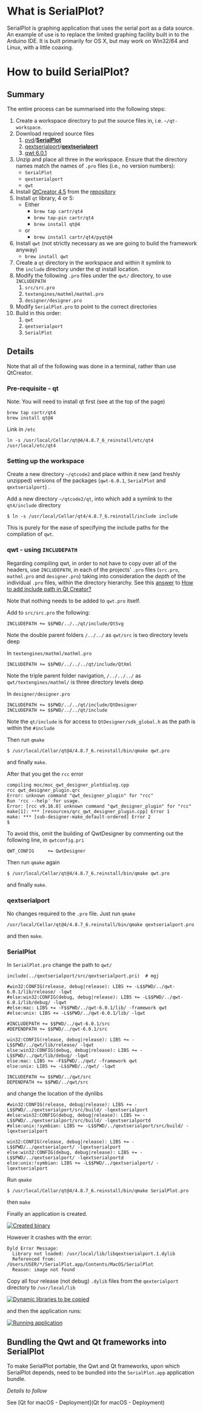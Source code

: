 # What is SerialPlot?

SerialPlot is graphing application that uses the serial port as a data source. An example of use is to replace the limited graphing facility built in to the Arduino IDE.
It is built primarily for OS X, but may work on Win32/64 and Linux, with a little coaxing.

# How to build SerialPlot?

## Summary

The entire process can be summarised into the following steps:

1. Create a workspace directory to put the source files in, i.e. `~/qt-workspace`.
2. Download required source files
   1. [pvd](https://github.com/pvd)/[**SerialPlot**](https://github.com/pvd/SerialPlot)
   2. [qextserialport](https://github.com/qextserialport)/[**qextserialport**](https://github.com/qextserialport/qextserialport)
   3. [qwt 6.0.1](https://sourceforge.net/projects/qwt/files/qwt/6.0.1/)
3. Unzip and place all three in the workspace. Ensure that the directory names match the names of `.pro` files (i.e., no version numbers):
   - `SerialPlot`
   - `qextserialport`
   - `qwt`
4. Install [QtCreator 4.5](https://download.qt.io/official_releases/qtcreator/4.5/4.5.0/qt-creator-opensource-mac-x86_64-4.5.0.dmg) from the [repository](https://download.qt.io/official_releases/qtcreator/4.5/4.5.0/)
5. Install `qt` library, 4 or 5:
   - Either
      - `brew tap cartr/qt4`
      - `brew tap-pin cartr/qt4`
      - `brew install qt@4`
   - or
      - `brew install cartr/qt4/pyqt@4`
6. Install `qwt` (not strictly necessary as we are going to build the framework anyway)
   - `brew install qwt`
7. Create a `qt` directory in the workspace and within it symlink to the `include` directory under the qt install location.
8. Modify the following `.pro` files under the `qwt/` directory, to use `INCLUDEPATH`
   1. `src/src.pro`
   2. `textengines/mathml/mathml.pro`
   3. `designer/designer.pro`
9. Modify `SerialPlot.pro` to point to the correct directories
10. Build in this order:
    1. `qwt`
    2. `qextserialport`
    3. `SerialPlot`

## Details

Note that all of the following was done in a terminal, rather than use QtCreator.

### Pre-requisite - qt

Note: You will need to install qt first (see at the top of the page)
```
brew tap cartr/qt4
brew install qt@4
```
Link in `/etc`
```
ln -s /usr/local/Cellar/qt@4/4.8.7_6_reinstall/etc/qt4 /usr/local/etc/qt4
```
### Setting up the workspace

Create a new directory `~/qtcode2` and place within it new (and freshly unzipped) versions of the packages (`qwt-6.0.1`, `SerialPlot` and `qextserialport`) .

Add a new directory `~/qtcode2/qt`, into which add a symlink to the `qt4/include` directory
```
$ ln -s /usr/local/Cellar/qt4/4.8.7_6.reinstall/include include
```
This is purely for the ease of specifying the include paths for the compilation of `qwt`.

### qwt - using `INCLUDEPATH`

Regarding compiling qwt, in order to not have to copy over all of the headers, use `INCLUDEPATH`, in each of the projects' `.pro` files (`src.pro`, `mathml.pro` and `designer.pro`) taking into consideration the *depth* of the individual `.pro` files, within the directory hierarchy. See this [answer](https://stackoverflow.com/a/2752396/4424636) to [How to add include path in Qt Creator?](https://stackoverflow.com/q/2752352/4424636)

Note that nothing needs to be added to `qwt.pro` itself.

Add to `src/src.pro` the following:
```
INCLUDEPATH += $$PWD/../../qt/include/QtSvg
```
Note the double parent folders `/../../` as `qwt/src` is two directory levels deep

In `textengines/mathml/mathml.pro`
```
INCLUDEPATH += $$PWD/../../../qt/include/QtXml
```
Note the triple parent folder navigation, `/../../../` as `qwt/textengines/mathml/` is three directory levels deep

In `designer/designer.pro`
```
INCLUDEPATH += $$PWD/../../qt/include/QtDesigner
INCLUDEPATH += $$PWD/../../qt/include
```
Note the `qt/include` is for access to `QtDesigner/sdk_global.h` as the path is within the `#include`

Then run `qmake`
```
$ /usr/local/Cellar/qt@4/4.8.7_6.reinstall/bin/qmake qwt.pro
```
and finally `make`.

After that you get the `rcc` error
```
compiling moc/moc_qwt_designer_plotdialog.cpp
rcc qwt_designer_plugin.qrc
Error: unknown command "qwt_designer_plugin" for "rcc"
Run 'rcc --help' for usage.
Error: [rcc v9.16.0] unknown command "qwt_designer_plugin" for "rcc"
make[1]: *** [resources/qrc_qwt_designer_plugin.cpp] Error 1
make: *** [sub-designer-make_default-ordered] Error 2
$ 
```

To avoid this, omit the building of QwtDesigner by commenting out the following line, in `qwtconfig.pri`
```
QWT_CONFIG     += QwtDesigner
```
Then run `qmake` again
```
$ /usr/local/Cellar/qt@4/4.8.7_6.reinstall/bin/qmake qwt.pro
```
and finally `make`.

### qextserialport

No changes required to the `.pro` file. Just run `qmake`
```
/usr/local/Cellar/qt@4/4.8.7_6.reinstall/bin/qmake qextserialport.pro 
```
and then `make`.

### SerialPlot

In `SerialPlot.pro` change the path to `qwt/`
```
include(../qextserialport/src/qextserialport.pri)  # mgj

#win32:CONFIG(release, debug|release): LIBS += -L$$PWD/../qwt-6.0.1/lib/release/ -lqwt
#else:win32:CONFIG(debug, debug|release): LIBS += -L$$PWD/../qwt-6.0.1/lib/debug/ -lqwt
#else:mac: LIBS += -F$$PWD/../qwt-6.0.1/lib/ -framework qwt
#else:unix: LIBS += -L$$PWD/../qwt-6.0.1/lib/ -lqwt

#INCLUDEPATH += $$PWD/../qwt-6.0.1/src
#DEPENDPATH += $$PWD/../qwt-6.0.1/src

win32:CONFIG(release, debug|release): LIBS += -L$$PWD/../qwt/lib/release/ -lqwt
else:win32:CONFIG(debug, debug|release): LIBS += -L$$PWD/../qwt/lib/debug/ -lqwt
else:mac: LIBS += -F$$PWD/../qwt/ -framework qwt
else:unix: LIBS += -L$$PWD/../qwt/ -lqwt

INCLUDEPATH += $$PWD/../qwt/src
DEPENDPATH += $$PWD/../qwt/src
```
and change the location of the dynlibs
```
#win32:CONFIG(release, debug|release): LIBS += -L$$PWD/../qextserialport/src/build/ -lqextserialport
#else:win32:CONFIG(debug, debug|release): LIBS += -L$$PWD/../qextserialport/src/build/ -lqextserialportd
#else:unix:!symbian: LIBS += -L$$PWD/../qextserialport/src/build/ -lqextserialport

win32:CONFIG(release, debug|release): LIBS += -L$$PWD/../qextserialport/ -lqextserialport
else:win32:CONFIG(debug, debug|release): LIBS += -L$$PWD/../qextserialport/ -lqextserialportd
else:unix:!symbian: LIBS += -L$$PWD/../qextserialport/ -lqextserialport
```

Run `qmake`
```
$ /usr/local/Cellar/qt@4/4.8.7_6.reinstall/bin/qmake SerialPlot.pro
```
then `make`

Finally an application is created.

[![Created binary][1]][1]

However it crashes with the error:
```
Dyld Error Message:
  Library not loaded: /usr/local/lib/libqextserialport.1.dylib
  Referenced from: /Users/USER/*/SerialPlot.app/Contents/MacOS/SerialPlot
  Reason: image not found
```
Copy all four release (not debug) `.dylib` files from the `qexterialport` directory to `/usr/local/lib`

[![Dynamic libraries to be copied][2]][2]

and then the application runs:

[![Running application][3]][3]

## Bundling the Qwt and Qt frameworks into SerialPlot

To make SerialPlot portable, the Qwt and Qt frameworks, upon which SerialPlot depends, need to be bundled into the `SerialPlot.app` application bundle. 

*Details to follow*

See [Qt for macOS - Deployment](Qt for macOS - Deployment)




  [1]: https://gr33nonline.files.wordpress.com/2021/07/serialplot-application-in-finder.png "Created binary"
  [2]: https://gr33nonline.files.wordpress.com/2021/07/four-qextserialport-libraries.png "Dynamic libraries to be copied"
  [3]: https://gr33nonline.files.wordpress.com/2021/07/serialplot.png "Running application"
